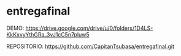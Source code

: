 # entregafinal

DEMO: https://drive.google.com/drive/u/0/folders/1D4LS-KkKxvyYthGRa_3vJ1cC5n7pluw5


REPOSITORIO: https://github.com/CapitanTsubasa/entregafinal.git
